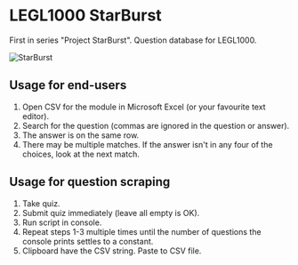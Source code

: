 # LEGL1000 StarBurst
First in series "Project StarBurst". Question database for LEGL1000. 

![StarBurst](https://media.tenor.com/U_Qt6y6AFAYAAAAC/stream-syrex.gif)

## Usage for end-users
1. Open CSV for the module in Microsoft Excel (or your favourite text editor). 
2. Search for the question (commas are ignored in the question or answer). 
3. The answer is on the same row. 
4. There may be multiple matches. If the answer isn't in any four of the choices, look at the next match. 

## Usage for question scraping
1. Take quiz. 
2. Submit quiz immediately (leave all empty is OK). 
3. Run script in console. 
4. Repeat steps 1-3 multiple times until the number of questions the console prints settles to a constant. 
5. Clipboard have the CSV string. Paste to CSV file. 
